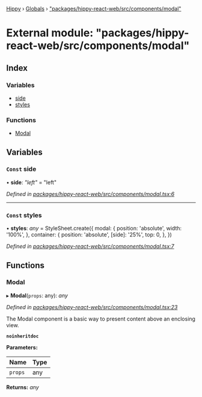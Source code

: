 [Hippy](../README.md) › [Globals](../globals.md) › ["packages/hippy-react-web/src/components/modal"](_packages_hippy_react_web_src_components_modal_.md)

# External module: "packages/hippy-react-web/src/components/modal"

## Index

### Variables

* [side](_packages_hippy_react_web_src_components_modal_.md#const-side)
* [styles](_packages_hippy_react_web_src_components_modal_.md#const-styles)

### Functions

* [Modal](_packages_hippy_react_web_src_components_modal_.md#modal)

## Variables

### `Const` side

• **side**: *"left"* = "left"

*Defined in [packages/hippy-react-web/src/components/modal.tsx:6](https://github.com/jeromehan/Hippy/blob/6216275/packages/hippy-react-web/src/components/modal.tsx#L6)*

___

### `Const` styles

• **styles**: *any* =  StyleSheet.create({
  modal: {
    position: 'absolute',
    width: '100%',
  },
  container: {
    position: 'absolute',
    [side]: '25%',
    top: 0,
  },
})

*Defined in [packages/hippy-react-web/src/components/modal.tsx:7](https://github.com/jeromehan/Hippy/blob/6216275/packages/hippy-react-web/src/components/modal.tsx#L7)*

## Functions

###  Modal

▸ **Modal**(`props`: any): *any*

*Defined in [packages/hippy-react-web/src/components/modal.tsx:23](https://github.com/jeromehan/Hippy/blob/6216275/packages/hippy-react-web/src/components/modal.tsx#L23)*

The Modal component is a basic way to present content above an enclosing view.

**`noinheritdoc`** 

**Parameters:**

Name | Type |
------ | ------ |
`props` | any |

**Returns:** *any*
